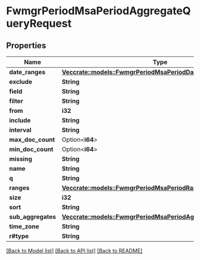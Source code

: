 # FwmgrPeriodMsaPeriodAggregateQueryRequest

## Properties

Name | Type | Description | Notes
------------ | ------------- | ------------- | -------------
**date_ranges** | [**Vec<crate::models::FwmgrPeriodMsaPeriodDateRangeSpec>**](fwmgr.msa.DateRangeSpec.md) |  | 
**exclude** | **String** |  | 
**field** | **String** |  | 
**filter** | **String** |  | 
**from** | **i32** |  | 
**include** | **String** |  | 
**interval** | **String** |  | 
**max_doc_count** | Option<**i64**> |  | [optional]
**min_doc_count** | Option<**i64**> |  | [optional]
**missing** | **String** |  | 
**name** | **String** |  | 
**q** | **String** |  | 
**ranges** | [**Vec<crate::models::FwmgrPeriodMsaPeriodRangeSpec>**](fwmgr.msa.RangeSpec.md) |  | 
**size** | **i32** |  | 
**sort** | **String** |  | 
**sub_aggregates** | [**Vec<crate::models::FwmgrPeriodMsaPeriodAggregateQueryRequest>**](fwmgr.msa.AggregateQueryRequest.md) |  | 
**time_zone** | **String** |  | 
**r#type** | **String** |  | 

[[Back to Model list]](../README.md#documentation-for-models) [[Back to API list]](../README.md#documentation-for-api-endpoints) [[Back to README]](../README.md)


